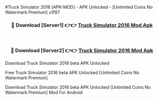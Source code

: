 #Truck Simulator 2016 [APK-MOD] - APK Unlocked - [Unlimited Coins No Watermark Premium] u1f97



<div align="center">

<h3>🔴 Download [Server1] 👉👉 <a href="https://momento.my/?title=Truck_Simulator_2016">Truck Simulator 2016 Mod Apk</a></h3><br>

<h3>🔴 Download [Server2] 👉👉 <a href="https://momento.my/?title=Truck_Simulator_2016">Truck Simulator 2016 Mod Apk</a></h3>
</div>



Download Truck Simulator 2016 beta APK Unlocked

Free Truck Simulator 2016 beta APK Unlocked [Unlimited Coins No Watermark Premium]

Download Truck Simulator 2016 beta APK Unlocked [Unlimited Coins No Watermark Premium] Mod For Android
